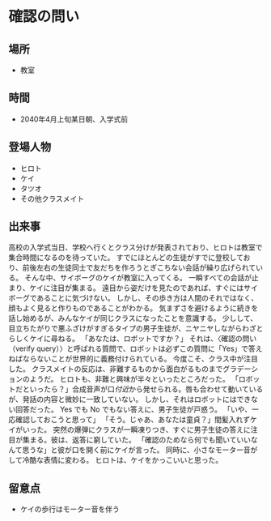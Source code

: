 # 確認の問い

## 場所

- 教室

## 時間

- 2040年4月上旬某日朝、入学式前

## 登場人物

- ヒロト
- ケイ
- タツオ
- その他クラスメイト

## 出来事

高校の入学式当日、学校へ行くとクラス分けが発表されており、ヒロトは教室で集合時間になるのを待っていた。
すでにほとんどの生徒がすでに登校しており、前後左右の生徒同士で友だちを作ろうとぎこちない会話が繰り広げられている。
そんな中、サイボーグのケイが教室に入ってくる。
一瞬すべての会話が止まり、ケイに注目が集まる。
遠目から姿だけを見たのであれば、すぐにはサイボーグであることに気づけない。
しかし、その歩き方は人間のそれではなく、顔もよく見ると作りものであることがわかる。
気まずさを避けるように続きを話し始めるが、みんなケイが同じクラスになったことを意識する。
少しして、目立ちたがりで悪ふざけがすぎるタイプの男子生徒が、ニヤニヤしながらわざとらしくケイに尋ねる。
「あなたは、ロボットですか？」
それは、〈確認の問い（verify query）〉と呼ばれる質問で、ロボットは必ずこの質問に「Yes」で答えねばならないことが世界的に義務付けられている。
今度こそ、クラス中が注目した。
クラスメイトの反応は、非難するものから面白がるものまでグラデーションのようだ。
ヒロトも、非難と興味が半々といったところだった。
「ロボットだといったら？」合成音声が口*付近*から発せられる。唇も合わせて動いているが、発話の内容と微妙に一致していない。
しかし、それはロボットにはできない回答だった。
Yes でも No でもない答えに、男子生徒が戸惑う。
「いや、一応確認しておこうと思って」
「そう。じゃあ、あなたは童貞？」間髪入れずケイがいった。
突然の爆弾にクラスが一瞬凍りつき、すぐに男子生徒の答えに注目が集まる。彼は、返答に窮していた。
「確認のためなら何でも聞いていいなんて思うな」と彼が口を開く前にケイが言った。
同時に、小さなモーター音がして冷酷な表情に変わる。
ヒロトは、ケイをかっこいいと思った。

## 留意点

- ケイの歩行はモーター音を伴う
